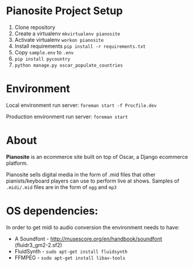 # Pianosite Project Setup

1. Clone repository
2. Create a virtualenv `mkvirtualenv pianosite`
3. Activate virtualenv `workon pianosite`
4. Install requirements `pip install -r requirements.txt`
5. Copy `sample.env` to `.env`
6. `pip install pycountry`
7. `python manage.py oscar_populate_countries`

# Environment

Local environment run server:
    `foreman start -f Procfile.dev`

Production environment run server:
    `foreman start`


# About

**Pianosite** is an ecommerce site built on top of Oscar, a Django ecommerce platform.

Pianosite sells digital media in the form of .mid files that other pianists/keyboard players can use to perform live at shows.
Samples of `.midi/.mid` files are in the form of `ogg` and `mp3`


# OS dependencies:

In order to get midi to audio conversion the environment needs to have:
* A Soundfont - http://musescore.org/en/handbook/soundfont (fluidr3_gm2-2.sf2)
* FluidSynth - `sudo apt-get install fluidsynth`
* FFMPEG - `sudo apt-get install libav-tools`